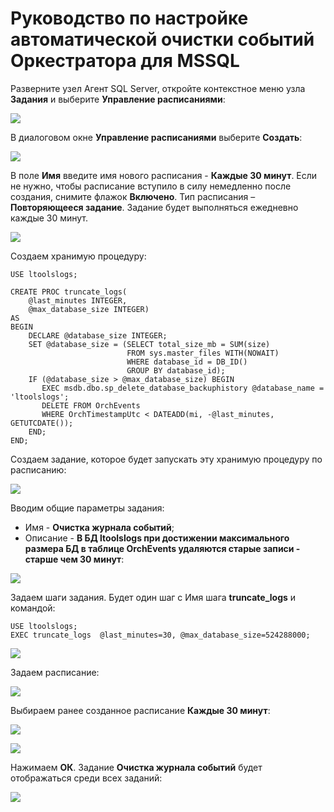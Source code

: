 # Руководство по настройке автоматической очистки событий Оркестратора для MSSQL

Разверните узел Агент SQL Server, откройте контекстное меню узла **Задания** и выберите **Управление расписаниями**:

![](<../../../../.gitbook/assets/1. MSSQL Управление расписаниями.png>)

В диалоговом окне **Управление расписаниями** выберите **Создать**:

![](<../../../../.gitbook/assets/2. MSSQL Создать.png>)

В поле **Имя** введите имя нового расписания - **Каждые 30 минут**. Если не нужно, чтобы расписание вступило в силу немедленно после создания, снимите флажок **Включено**. Тип расписания – **Повторяющееся задание**. Задание будет выполняться ежедневно каждые 30 минут.

![](<../../../../.gitbook/assets/3. MSSQL Свойства расписания задания.png>)

Создаем хранимую процедуру:

```TSQL
USE ltoolslogs;

CREATE PROC truncate_logs(
    @last_minutes INTEGER, 
    @max_database_size INTEGER)  
AS 
BEGIN
    DECLARE @database_size INTEGER;  
	SET @database_size = (SELECT total_size_mb = SUM(size)
                          FROM sys.master_files WITH(NOWAIT)
                          WHERE database_id = DB_ID() 
                          GROUP BY database_id);
    IF (@database_size > @max_database_size) BEGIN
       EXEC msdb.dbo.sp_delete_database_backuphistory @database_name = 'ltoolslogs';
       DELETE FROM OrchEvents 
       WHERE OrchTimestampUtc < DATEADD(mi, -@last_minutes, GETUTCDATE());
    END;
END;
```

Создаем задание, которое будет запускать эту хранимую процедуру по расписанию:

![](<../../../../.gitbook/assets/4. MSSQL Создание задания с процедурой.png>)
  
Вводим общие параметры задания:
* Имя - **Очистка журнала событий**; 
* Описание - **В БД ltoolslogs при достижении максимального размера БД в таблице OrchEvents удаляются старые записи - старше чем 30 минут**:
  
![](<../../../../.gitbook/assets/5. MSSQL Общие параметры задания.png>)

Задаем шаги задания. Будет один шаг с Имя шага **truncate_logs** и командой:
```
USE ltoolslogs;
EXEC truncate_logs  @last_minutes=30, @max_database_size=524288000;
```

![](<../../../../.gitbook/assets/6. MSSQL Шаги задания.png>)

Задаем расписание:
  
![](<../../../../.gitbook/assets/7. MSSQL Расписание параметры.png>)

Выбираем ранее созданное расписание **Каждые 30 минут**:
  
![](<../../../../.gitbook/assets/8. MSSQL Выбор расписания для задания.png>)
  
![](<../../../../.gitbook/assets/9. MSSQL Выбор-2.png>)

Нажимаем **ОК**. Задание **Очистка журнала событий** будет отображаться среди всех заданий:
  
![](<../../../../.gitbook/assets/10. MSSQL Отображение задания.png>)
  
